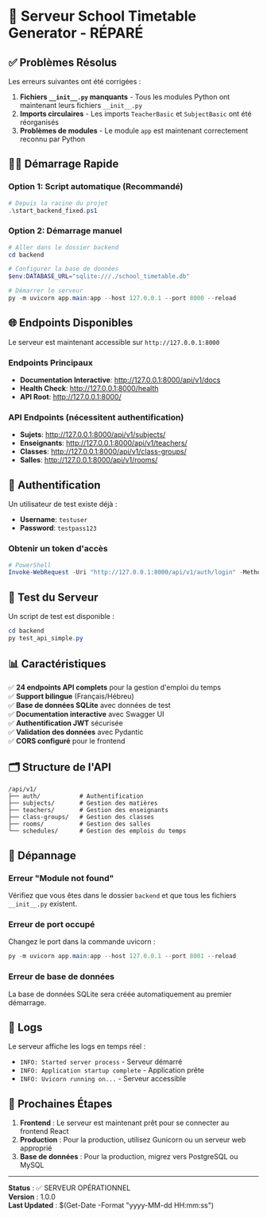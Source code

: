 # 🚀 Serveur School Timetable Generator - RÉPARÉ

## ✅ Problèmes Résolus

Les erreurs suivantes ont été corrigées :

1. **Fichiers `__init__.py` manquants** - Tous les modules Python ont maintenant leurs fichiers `__init__.py`
2. **Imports circulaires** - Les imports `TeacherBasic` et `SubjectBasic` ont été réorganisés
3. **Problèmes de modules** - Le module `app` est maintenant correctement reconnu par Python

## 🏃‍♂️ Démarrage Rapide

### Option 1: Script automatique (Recommandé)
```powershell
# Depuis la racine du projet
.\start_backend_fixed.ps1
```

### Option 2: Démarrage manuel
```powershell
# Aller dans le dossier backend
cd backend

# Configurer la base de données
$env:DATABASE_URL="sqlite:///./school_timetable.db"

# Démarrer le serveur
py -m uvicorn app.main:app --host 127.0.0.1 --port 8000 --reload
```

## 🌐 Endpoints Disponibles

Le serveur est maintenant accessible sur `http://127.0.0.1:8000`

### Endpoints Principaux
- **Documentation Interactive**: http://127.0.0.1:8000/api/v1/docs
- **Health Check**: http://127.0.0.1:8000/health
- **API Root**: http://127.0.0.1:8000/

### API Endpoints (nécessitent authentification)
- **Sujets**: http://127.0.0.1:8000/api/v1/subjects/
- **Enseignants**: http://127.0.0.1:8000/api/v1/teachers/
- **Classes**: http://127.0.0.1:8000/api/v1/class-groups/
- **Salles**: http://127.0.0.1:8000/api/v1/rooms/

## 🔐 Authentification

Un utilisateur de test existe déjà :
- **Username**: `testuser`
- **Password**: `testpass123`

### Obtenir un token d'accès
```powershell
# PowerShell
Invoke-WebRequest -Uri "http://127.0.0.1:8000/api/v1/auth/login" -Method POST -Headers @{"Content-Type"="application/x-www-form-urlencoded"} -Body "username=testuser&password=testpass123"
```

## 🧪 Test du Serveur

Un script de test est disponible :
```powershell
cd backend
py test_api_simple.py
```

## 📊 Caractéristiques

✅ **24 endpoints API complets** pour la gestion d'emploi du temps  
✅ **Support bilingue** (Français/Hébreu)  
✅ **Base de données SQLite** avec données de test  
✅ **Documentation interactive** avec Swagger UI  
✅ **Authentification JWT** sécurisée  
✅ **Validation des données** avec Pydantic  
✅ **CORS configuré** pour le frontend  

## 🗂️ Structure de l'API

```
/api/v1/
├── auth/           # Authentification
├── subjects/       # Gestion des matières
├── teachers/       # Gestion des enseignants
├── class-groups/   # Gestion des classes
├── rooms/          # Gestion des salles
└── schedules/      # Gestion des emplois du temps
```

## 🔧 Dépannage

### Erreur "Module not found"
Vérifiez que vous êtes dans le dossier `backend` et que tous les fichiers `__init__.py` existent.

### Erreur de port occupé
Changez le port dans la commande uvicorn :
```powershell
py -m uvicorn app.main:app --host 127.0.0.1 --port 8001 --reload
```

### Erreur de base de données
La base de données SQLite sera créée automatiquement au premier démarrage.

## 📝 Logs

Le serveur affiche les logs en temps réel :
- `INFO: Started server process` - Serveur démarré
- `INFO: Application startup complete` - Application prête
- `INFO: Uvicorn running on...` - Serveur accessible

## 🎯 Prochaines Étapes

1. **Frontend** : Le serveur est maintenant prêt pour se connecter au frontend React
2. **Production** : Pour la production, utilisez Gunicorn ou un serveur web approprié
3. **Base de données** : Pour la production, migrez vers PostgreSQL ou MySQL

---

**Status** : ✅ SERVEUR OPÉRATIONNEL  
**Version** : 1.0.0  
**Last Updated** : $(Get-Date -Format "yyyy-MM-dd HH:mm:ss") 